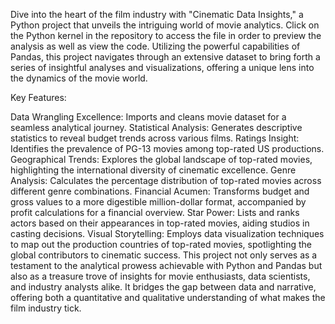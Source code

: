 Dive into the heart of the film industry with "Cinematic Data Insights," a Python project that unveils the intriguing world of movie analytics. Click on the Python kernel in the repository to access the file in order to preview the analysis as well as view the code. Utilizing the powerful capabilities of Pandas, this project navigates through an extensive dataset to bring forth a series of insightful analyses and visualizations, offering a unique lens into the dynamics of the movie world.

Key Features:

Data Wrangling Excellence: Imports and cleans movie dataset for a seamless analytical journey.
Statistical Analysis: Generates descriptive statistics to reveal budget trends across various films.
Ratings Insight: Identifies the prevalence of PG-13 movies among top-rated US productions.
Geographical Trends: Explores the global landscape of top-rated movies, highlighting the international diversity of cinematic excellence.
Genre Analysis: Calculates the percentage distribution of top-rated movies across different genre combinations.
Financial Acumen: Transforms budget and gross values to a more digestible million-dollar format, accompanied by profit calculations for a financial overview.
Star Power: Lists and ranks actors based on their appearances in top-rated movies, aiding studios in casting decisions.
Visual Storytelling: Employs data visualization techniques to map out the production countries of top-rated movies, spotlighting the global contributors to cinematic success.
This project not only serves as a testament to the analytical prowess achievable with Python and Pandas but also as a treasure trove of insights for movie enthusiasts, data scientists, and industry analysts alike. It bridges the gap between data and narrative, offering both a quantitative and qualitative understanding of what makes the film industry tick.
